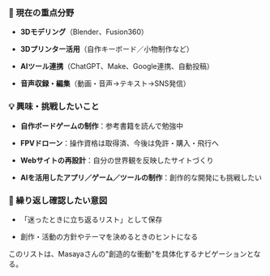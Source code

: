 
### 📌 現在の重点分野

- **3Dモデリング**（Blender、Fusion360）
    
- **3Dプリンター活用**（自作キーボード／小物制作など）
    
- **AIツール連携**（ChatGPT、Make、Google連携、自動投稿）
    
- **音声収録・編集**（動画・音声→テキスト→SNS発信）
    

### 💡 興味・挑戦したいこと

- **自作ボードゲームの制作**：参考書籍を読んで勉強中
    
- **FPVドローン**：操作資格は取得済、今後は免許・購入・飛行へ
    
- **Webサイトの再設計**：自分の世界観を反映したサイトづくり
    
- **AIを活用したアプリ／ゲーム／ツールの制作**：創作的な開発にも挑戦したい
    

### 🔁 繰り返し確認したい意図

- 「迷ったときに立ち返るリスト」として保存
    
- 創作・活動の方針やテーマを決めるときのヒントになる
    

このリストは、Masayaさんの"創造的な衝動"を具体化するナビゲーションとなる。